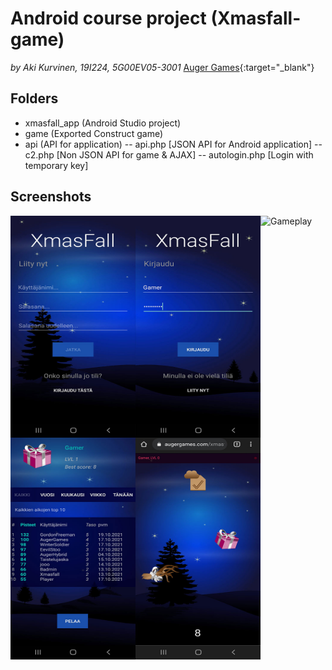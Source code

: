 # Android course project (Xmasfall-game)

_by Aki Kurvinen, 19I224, 5G00EV05-3001_
[Auger Games](https://augergames.com/){:target="\_blank"}

## Folders

- xmasfall_app (Android Studio project)
- game (Exported Construct game)
- api (API for application)
  -- api.php [JSON API for Android application]
  -- c2.php [Non JSON API for game & AJAX]
  -- autologin.php [Login with temporary key]

## Screenshots

![Gameplay]()
<a href="url"><img src="https://github.com/AkiKurvinen/xmasfall/blob/main/screenshots/gameplay1.jpg" align="left" height="355" width="200" alt="Screenshot 1"></a>
<a href="url"><img src="https://github.com/AkiKurvinen/xmasfall/blob/main/screenshots/gameplay2.jpg" align="left" height="355" width="200" alt="Screenshot 2"></a>
<a href="url"><img src="https://github.com/AkiKurvinen/xmasfall/blob/main/screenshots/gameplay3.jpg" align="left" height="355" width="200" alt="Screenshot 3"></a>
<a href="url"><img src="https://github.com/AkiKurvinen/xmasfall/blob/main/screenshots/gameplay4.jpg" align="left" height="355" width="200" alt="Screenshot 4"></a>
